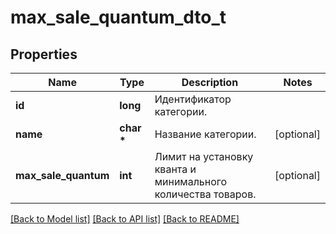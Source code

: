 # max_sale_quantum_dto_t

## Properties
Name | Type | Description | Notes
------------ | ------------- | ------------- | -------------
**id** | **long** | Идентификатор категории. | 
**name** | **char \*** | Название категории. | [optional] 
**max_sale_quantum** | **int** | Лимит на установку кванта и минимального количества товаров. | [optional] 

[[Back to Model list]](../README.md#documentation-for-models) [[Back to API list]](../README.md#documentation-for-api-endpoints) [[Back to README]](../README.md)


